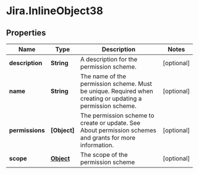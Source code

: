 # Jira.InlineObject38

## Properties

Name | Type | Description | Notes
------------ | ------------- | ------------- | -------------
**description** | **String** | A description for the permission scheme. | [optional] 
**name** | **String** | The name of the permission scheme. Must be unique. Required when creating or updating a permission scheme. | [optional] 
**permissions** | **[Object]** | The permission scheme to create or update. See About permission schemes and grants for more information. | [optional] 
**scope** | [**Object**](.md) | The scope of the permission scheme | [optional] 


